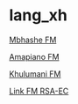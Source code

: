 # lang_xh

[Mbhashe FM](https://stream.zeno.fm/u5hrk66sxxquv)

[Amapiano FM](https://stream-37.zeno.fm/xs6zeac1ts8uv?zs=Tf36JxfyQTKE-KteyZLrww?n=70a97191aab023b1ae7f)

[Khulumani FM](http://197.221.250.170:88/broadwavehigh.mp3?n=55135c129ea7190739cc)

[Link FM RSA-EC](https://de2.streamingpulse.com/ssl/LinkFM?n=9337dcbb5884f961f2eb)


